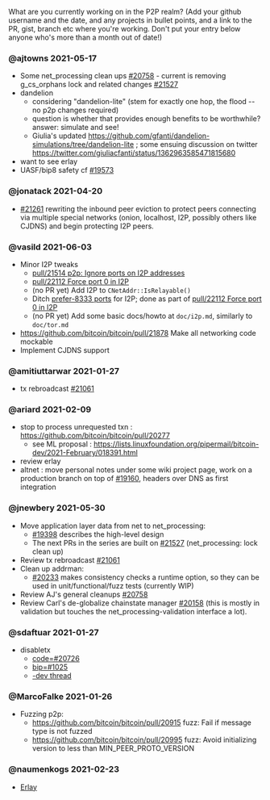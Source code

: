 What are you currently working on in the P2P realm? (Add your github username and the date, and any projects in bullet points, and a link to the PR, gist, branch etc where you're working. Don't put your entry below anyone who's more than a month out of date!)

### @ajtowns 2021-05-17

* Some net_processing clean ups [#20758](https://github.com/bitcoin/bitcoin/pull/20758) - current is removing g_cs_orphans lock and related changes [#21527](https://github.com/bitcoin/bitcoin/pull/21527)
* dandelion
  - considering "dandelion-lite" (stem for exactly one hop, the flood -- no p2p changes required)
  - question is whether that provides enough benefits to be worthwhile? answer: simulate and see!
  - Giulia's updated https://github.com/gfanti/dandelion-simulations/tree/dandelion-lite ; some ensuing discussion on twitter https://twitter.com/giuliacfanti/status/1362963585471815680
* want to see erlay
* UASF/bip8 safety cf [#19573](https://github.com/bitcoin/pull/19573)

### @jonatack 2021-04-20

* [#21261](https://github.com/bitcoin/bitcoin/pull/21261) rewriting the inbound peer eviction to protect peers connecting via multiple special networks (onion, localhost, I2P, possibly others like CJDNS) and begin protecting I2P peers.

### @vasild 2021-06-03

* Minor I2P tweaks
  * [pull/21514 p2p: Ignore ports on I2P addresses](https://github.com/bitcoin/bitcoin/pull/21514)
  * [pull/22112 Force port 0 in I2P](https://github.com/bitcoin/bitcoin/pull/22112)
  * (no PR yet) Add I2P to `CNetAddr::IsRelayable()`
  * Ditch [prefer-8333 ports](https://github.com/bitcoin/bitcoin/blob/6e22b522f9505d6a3c71ef9972aea6ae3fb10d2e/src/net.cpp#L2020-L2026) for I2P; done as part of [pull/22112 Force port 0 in I2P](https://github.com/bitcoin/bitcoin/pull/22112)
  * (no PR yet) Add some basic docs/howto at `doc/i2p.md`, similarly to `doc/tor.md`
* https://github.com/bitcoin/bitcoin/pull/21878 Make all networking code mockable
* Implement CJDNS support

### @amitiuttarwar 2021-01-27

* tx rebroadcast [#21061](https://github.com/bitcoin/bitcoin/pull/21061)

### @ariard 2021-02-09

- stop to process unrequested txn : https://github.com/bitcoin/bitcoin/pull/20277
   - see ML proposal : https://lists.linuxfoundation.org/pipermail/bitcoin-dev/2021-February/018391.html
- review erlay
- altnet : move personal notes under some wiki project page, work on a production branch on top of [#19160](https://github.com/bitcoin/bitcoin/pull/19160), headers over DNS as first integration

### @jnewbery 2021-05-30

- Move application layer data from net to net_processing:
  - [#19398](https://github.com/bitcoin/bitcoin/issues/19398) describes the high-level design
  - The next PRs in the series are built on [#21527](https://github.com/bitcoin/bitcoin/pull/21527) (net_processing: lock clean up)
- Review tx rebroadcast [#21061](https://github.com/bitcoin/bitcoin/pull/21061)
- Clean up addrman:
  - [#20233](https://github.com/bitcoin/bitcoin/pull/20233) makes consistency checks a runtime option, so they can be used in unit/functional/fuzz tests (currently WIP)
- Review AJ's general cleanups [#20758](https://github.com/bitcoin/bitcoin/pull/20758)
- Review Carl's de-globalize chainstate manager [#20158](https://github.com/bitcoin/bitcoin/pull/20158) (this is mostly in validation but touches the net_processing-validation interface a lot).

### @sdaftuar 2021-01-27

* disabletx
  * [code=#20726](https://github.com/bitcoin/bitcoin/pull/20726)
  * [bip=#1025](https://github.com/bitcoin/bips/pull/1052)
  * [-dev thread](https://lists.linuxfoundation.org/pipermail/bitcoin-dev/2021-January/018340.html)

### @MarcoFalke 2021-01-26

* Fuzzing p2p:
  * https://github.com/bitcoin/bitcoin/pull/20915  fuzz: Fail if message type is not fuzzed
  * https://github.com/bitcoin/bitcoin/pull/20995  fuzz: Avoid initializing version to less than MIN_PEER_PROTO_VERSION 

### @naumenkogs 2021-02-23
* [Erlay](https://github.com/bitcoin/bitcoin/pull/18261)